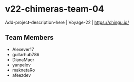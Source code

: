# v22-chimeras-team-04
Add-project-description-here | Voyage-22 | https://chingu.io/


<!-- Team members -->
## Team Members
* Alexever17
* guitarhub786
* DianaMaer
* yanpelov
* maknetaRo
* afeezdev


